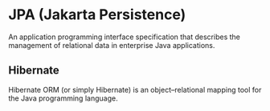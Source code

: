 # JPA (Jakarta Persistence)

An application programming interface specification that describes the management of relational data in enterprise Java applications.

## Hibernate

Hibernate ORM (or simply Hibernate) is an object–relational mapping tool for the Java programming language.